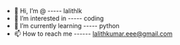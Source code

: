 - 👋 Hi, I’m @ ----- lalithlk
- 👀 I’m interested in  -----  coding
- 🌱 I’m currently learning  -----   python
- 📫 How to reach me  ------   lalithkumar.eee@gmail.com

<!---
lalithlk/lalithlk is a ✨ special ✨ repository because its `README.md` (this file) appears on your GitHub profile.
You can click the Preview link to take a look at your changes.
--->
